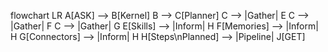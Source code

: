 flowchart LR
    A[ASK] --> B[Kernel]
    B --> C[Planner]
    C --> |Gather| E 
    C --> |Gather| F
    C --> |Gather| G
    E[Skills] --> |Inform| H
    F[Memories] --> |Inform| H 
    G[Connectors] --> |Inform| H
    H[Steps\nPlanned] --> |Pipeline| J[GET]